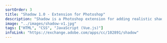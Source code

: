 ```yaml
---
sortOrder: 3
title: "Shadow 1.0 - Extension for Photoshop"
description: "Shadow is a Photoshop extension for adding realistic shadows for standing objects."
image: "../images/shadow-v1.jpg"
tags: ["HTML", "CSS", "JavaScript (Vue.js)"]
infoLink: "https://exchange.adobe.com/apps/cc/102891/shadow"
---
```

